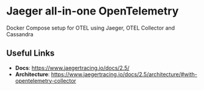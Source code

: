 # Jaeger all-in-one OpenTelemetry

Docker Compose setup for OTEL using Jaeger, OTEL Collector and Cassandra

## Useful Links

- **Docs**: <https://www.jaegertracing.io/docs/2.5/>
- **Architecture**: <https://www.jaegertracing.io/docs/2.5/architecture/#with-opentelemetry-collector>
